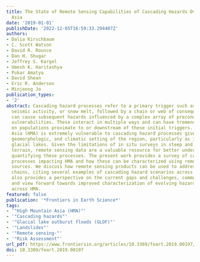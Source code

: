```yaml
---
title: The State of Remote Sensing Capabilities of Cascading Hazards Over High Mountain
  Asia
date: '2019-01-01'
publishDate: '2022-12-05T16:59:33.294487Z'
authors:
- Dalia Kirschbaum
- C. Scott Watson
- David R. Rounce
- Dan H. Shugar
- Jeffrey S. Kargel
- Umesh K. Haritashya
- Pukar Amatya
- David Shean
- Eric R. Anderson
- Minjeong Jo
publication_types:
- '2'
abstract: Cascading hazard processes refer to a primary trigger such as heavy rainfall,
  seismic activity, or snow melt, followed by a chain or web of consequences that
  can cause subsequent hazards influenced by a complex array of preconditions and
  vulnerabilities. These interact in multiple ways and can have tremendous impacts
  on populations proximate to or downstream of these initial triggers. High Mountain
  Asia (HMA) is extremely vulnerable to cascading hazard processes given the tectonic,
  geomorphologic, and climatic setting of the region, particularly as it relates to
  glacial lakes. Given the limitations of in situ surveys in steep and often inaccessible
  terrain, remote sensing data are a valuable resource for better understanding and
  quantifying these processes. The present work provides a survey of cascading hazard
  processes impacting HMA and how these can be characterized using remote sensing
  sources. We discuss how remote sensing products can be used to address these process
  chains, citing several examples of cascading hazard scenarios across HMA. This work
  also provides a perspective on the current gaps and challenges, community needs,
  and view forward towards improved characterization of evolving hazards and risk
  across HMA.
featured: false
publication: '*Frontiers in Earth Science*'
tags:
- '"High Mountain Asia (HMA)"'
- '"Cascading hazards"'
- '"Glacial lake outburst floods (GLOF)"'
- '"Landslides"'
- '"Remote sensing-"'
- '"Risk Assessment"'
url_pdf: https://www.frontiersin.org/articles/10.3389/feart.2019.00197/full
doi: 10.3389/feart.2019.00197
---
```


